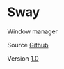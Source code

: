 # Sway

Window manager

Source [Github](https://github.com/swaywm/sway)

Version [1.0](https://github.com/swaywm/sway/releases/tag/1.0)
